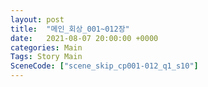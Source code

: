 ```yaml
---
layout: post
title:  "메인_회상_001~012장"
date:   2021-08-07 20:00:00 +0000
categories: Main
Tags: Story Main
SceneCode: ["scene_skip_cp001-012_q1_s10"]
---
```

